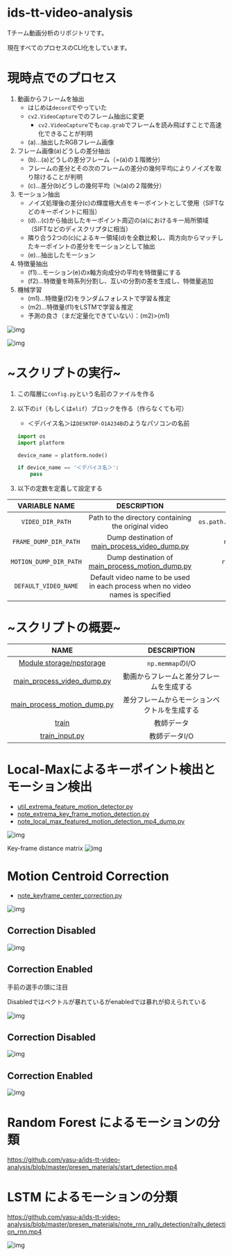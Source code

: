 # ids-tt-video-analysis

Tチーム動画分析のリポジトリです。

現在すべてのプロセスのCLI化をしています。

# 現時点でのプロセス

1. 動画からフレームを抽出
   - はじめは`decord`でやっていた
   - `cv2.VideoCapture`でのフレーム抽出に変更
      - `cv2.VideoCapture`でも`cap.grab`でフレームを読み飛ばすことで高速化できることが判明
   - (a)...抽出したRGBフレーム画像
2. フレーム画像(a)どうしの差分抽出
   - (b)...(a)どうしの差分フレーム（=(a)の１階微分）
   - フレームの差分とその次のフレームの差分の幾何平均によりノイズを取り除けることが判明
   - (c)...差分(b)どうしの幾何平均（≒(a)の２階微分）
3. モーション抽出
   - ノイズ処理後の差分(c)の輝度極大点をキーポイントとして使用（SIFTなどのキーポイントに相当）
   - (d)...(c)から抽出したキーポイント周辺の(a)におけるキー局所領域（SIFTなどのディスクリプタに相当）
   - 隣り合う2つの(c)によるキー領域(d)を全数比較し、両方向からマッチしたキーポイントの差分をモーションとして抽出
   - (e)...抽出したモーション
4. 特徴量抽出
   - (f1)...モーション(e)のx軸方向成分の平均を特徴量にする
   - (f2)...特徴量を時系列分割し、互いの分割の差を生成し、特徴量追加
5. 機械学習
   - (m1)...特徴量(f2)をランダムフォレストで学習＆推定
   - (m2)...特徴量(f1)をLSTMで学習＆推定
   - 予測の良さ（まだ定量化できていない）：(m2)>(m1)

![img](presen_materials/slides/flow.png)

![img](presen_materials/note_rnn_rally_detection/rally_detection_rnn.gif)

# ~スクリプトの実行~

<!-- TODO: adapt to new-style config -->

1. この階層に`config.py`という名前のファイルを作る
2. 以下の`if`（もしくは`elif`）ブロックを作る（作らなくても可）

   - ＜デバイス名＞は`DESKTOP-O1A234B`のようなパソコンの名前

   ```python
   import os
   import platform
   
   device_name = platform.node()
   
   if device_name == '＜デバイス名＞':
       pass
   ```

3. 以下の定数を定義して設定する

|     VARIABLE NAME      |                                   DESCRIPTION                                    |                        EXAMPLE                         |
|:----------------------:|:--------------------------------------------------------------------------------:|:------------------------------------------------------:|
|    `VIDEO_DIR_PATH`    |               Path to the directory containing the original video                | `os.path.expanduser(r'~/Desktop/idsttvideos/singles')` |
| `FRAME_DUMP_DIR_PATH`  |    Dump destination of [main_process_video_dump.py](./process_video_dump.py)     |        `r'C:\idstt\iDSTTVideoFrameDump\frames'`        |
| `MOTION_DUMP_DIR_PATH` | Dump destination of [main_process_motion_dump.py](./main_process_motion_dump.py) |       `r'C:\idstt\iDSTTVideoFrameDump\motions'`        |
|  `DEFAULT_VIDEO_NAME`  |  Default video name to be used in each process when no video names is specified  |           `'20230205_04_Narumoto_Harimoto'`            |

# ~スクリプトの概要~

|                             NAME                             |      DESCRIPTION       |
|:------------------------------------------------------------:|:----------------------:|
|       [Module storage/npstorage](./storage/npstorage)        |    `np.memmap`のI/O     |
|    [main_process_video_dump.py](./process_video_dump.py)     |  動画からフレームと差分フレームを生成する  |
| [main_process_motion_dump.py](./main_process_motion_dump.py) | 差分フレームからモーションベクトルを生成する |
|                    [train](./label_data)                     |         教師データ          |
|              [train_input.py](./train_input.py)              |        教師データI/O        |

# Local-Maxによるキーポイント検出とモーション検出

- [util_extrema_feature_motion_detector.py](./util_extrema_feature_motion_detector.py)
- [note_extrema_key_frame_motion_detection.py](notes/note_extrema_key_frame_motion_detection.py)
- [note_local_max_featured_motion_detection_mp4_dump.py](notes/note_local_max_featured_motion_detection_mp4_dump.py)

![img](presen_materials/local_max_feature_motion_vectors.gif)

Key-frame distance matrix
![img](presen_materials/local_max_feature_dist_mat.png)

# Motion Centroid Correction

- [note_keyframe_center_correction.py](notes/note_keyframe_center_correction.py)

![img](presen_materials/motion_centroid_correction/compare.png)

## Correction Disabled

![img](presen_materials/motion_centroid_correction/out_without_motion_correction.gif)

## Correction Enabled

手前の選手の頭に注目

Disabledではベクトルが暴れているがenabledでは暴れが抑えられている

![img](presen_materials/motion_centroid_correction/out_with_motion_correction.gif)

## Correction Disabled

![img](presen_materials/motion_centroid_correction/out_without_motion_correction.png)

## Correction Enabled

![img](presen_materials/motion_centroid_correction/out_with_motion_correction.png)

# Random Forest によるモーションの分類

https://github.com/yasu-a/ids-tt-video-analysis/blob/master/presen_materials/start_detection.mp4

# LSTM によるモーションの分類

https://github.com/yasu-a/ids-tt-video-analysis/blob/master/presen_materials/note_rnn_rally_detection/rally_detection_rnn.mp4

![img](presen_materials/note_rnn_rally_detection/rally_detection_rnn.png)
